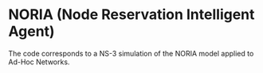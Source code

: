 # NORIA (Node Reservation Intelligent Agent)

The code corresponds to a NS-3 simulation of the NORIA model applied to Ad-Hoc Networks.
